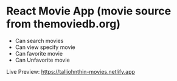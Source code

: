 # React Movie App (movie source from themoviedb.org)

- Can search movies
- Can view specify movie
- Can favorite movie
- Can Unfavorite movie

Live Preview: https://talljohnthin-movies.netlify.app
